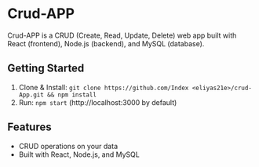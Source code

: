 
# Crud-APP

Crud-APP is a CRUD (Create, Read, Update, Delete) web app built with React (frontend), Node.js (backend), and MySQL (database).

## Getting Started

1. Clone & Install: `git clone https://github.com/Index <eliyas21e>/crud-App.git && npm install`
3. Run: `npm start` (http://localhost:3000 by default)

## Features

* CRUD operations on your data
* Built with React, Node.js, and MySQL
